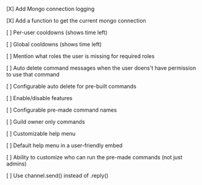 [X] Add Mongo connection logging

[X] Add a function to get the current mongo connection

[ ] Per-user cooldowns (shows time left)

[ ] Global cooldowns (shows time left)

[ ] Mention what roles the user is missing for required roles

[ ] Auto delete command messages when the user doens't have permission to use that command

[ ] Configurable auto delete for pre-built commands

[ ] Enable/disable features

[ ] Configurable pre-made command names

[ ] Guild owner only commands

[ ] Customizable help menu

[ ] Default help menu in a user-friendly embed

[ ] Ability to customize who can run the pre-made commands (not just admins)

[ ] Use channel.send() instead of .reply()
